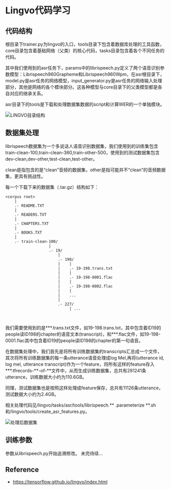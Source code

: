 # Lingvo代码学习
## 代码结构
根目录下trainer.py为lingvo的入口，tools目录下包含着数据库处理的工具函数，core目录包含着基础网络（父类）的核心代码，tasks目录包含着各个不同任务的代码。


其中我们使用到的asr任务下，params中的librispeech.py定义了两个语音识别参数模型：Librispeech960Grapheme和Librispeech960Wpm，在asr根目录下，model.py是asr任务的网络模型，input_generator.py是asr任务的网络输入处理部分，其他是网络的各个模块部分。这各种模型与core目录下的父类模型都是各自对应的继承关系。


asr目录下的tools是下载和处理数据集数据的script和计算WER的一个单独模块。

![LINGVO目录结构]()


## 数据集处理
librispeech数据集为一个多说话人语音识别数据集，我们使用到的训练集包含train-clean-100,train-clean-360,train-other-500，使用到的测试数据集包含dev-clean,dev-other,test-clean,test-other。


clean是指包含的是“clean”音频的数据集，other是指可能并不“clean”的音频数据集，更具有挑战性。


每一个下载下来的数据集（.tar.gz）结构如下：
```
<corpus root>
    |
    .- README.TXT
    |
    .- READERS.TXT
    |
    .- CHAPTERS.TXT
    |
    .- BOOKS.TXT
    |
    .- train-clean-100/
                   |
                   .- 19/
                       |
                       .- 198/
                       |    |
                       |    .- 19-198.trans.txt
                       |    |    
                       |    .- 19-198-0001.flac
                       |    |
                       |    .- 19-198-0002.flac
                       |    |
                       |    ...
                       |
                       .- 227/
                            | ...



```
我们需要使用到的是***.trans.txt文件，如19-198.trans.txt，其中包含着ID19的people读ID198的chapter的语音文本(transcript)，和***.flac文件，如19-198-0001.flac其中包含着ID19的people读ID198的chapter的第一句语音。


在数据集处理中，我们首先是将所有训练数据集的transcripts汇总成一个文件，其次将所有训练数据集的每一条utterance语音处理成log Mel,再将(utterance id, log mel, utterance transcript)作为一个feature，将所有这样的feature存入***.tfrecords-**-of-**文件中，从而生成训练数据集，总共有281241条utterance，训练数据大小约为110.6GB。


同理，测试数据集也是按照这样处理成feature保存，总共有11126条utterance，测试数据大小约为2.4GB。


相关处理代码见/lingvo/tasks/asr/tools/librispeech.** .parameterize **.sh和/lingvo/tools/create_asr_features.py。

![处理后数据集]()

## 训练参数
参数从librispeech.py开始追溯修改。
未完待续...

## Reference
- https://tensorflow.github.io/lingvo/index.html